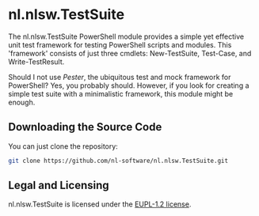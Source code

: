 # nl.nlsw.TestSuite

The nl.nlsw.TestSuite PowerShell module provides a simple yet effective unit test
framework for testing PowerShell scripts and modules. This 'framework'
consists of just three cmdlets: New-TestSuite, Test-Case, and Write-TestResult.

Should I not use *Pester*, the ubiquitous test and mock framework for
PowerShell? Yes, you probably should. However, if you look for creating
a simple test suite with a minimalistic framework, this module might
be enough.

## Downloading the Source Code

You can just clone the repository:

```sh
git clone https://github.com/nl-software/nl.nlsw.TestSuite.git
```

## Legal and Licensing

nl.nlsw.TestSuite is licensed under the [EUPL-1.2 license][].

[EUPL-1.2 license]: https://joinup.ec.europa.eu/collection/eupl/eupl-text-eupl-12
